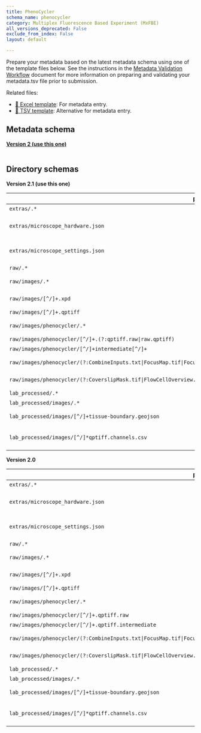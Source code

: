 ```yaml
---
title: PhenoCycler
schema_name: phenocycler
category: Multiplex Fluorescence Based Experiment (MxFBE)
all_versions_deprecated: False
exclude_from_index: False
layout: default

---
```

Prepare your metadata based on the latest metadata schema using one of the template files below. See the instructions in the [Metadata Validation Workflow](https://docs.google.com/document/d/1lfgiDGbyO4K4Hz1FMsJjmJd9RdwjShtJqFYNwKpbcZY) document for more information on preparing and validating your metadata.tsv file prior to submission.

Related files:


- [📝 Excel template](https://raw.githubusercontent.com/hubmapconsortium/dataset-metadata-spreadsheet/main/phenocycler/latest/phenocycler.xlsx): For metadata entry.
- [📝 TSV template](https://raw.githubusercontent.com/hubmapconsortium/dataset-metadata-spreadsheet/main/phenocycler/latest/phenocycler.tsv): Alternative for metadata entry.




## Metadata schema


<summary><a href="https://openview.metadatacenter.org/templates/https:%2F%2Frepo.metadatacenter.org%2Ftemplates%2F62af6829-743d-423e-a701-204710e56beb"><b>Version 2 (use this one)</b></a></summary>



<br>

## Directory schemas
<summary><b>Version 2.1 (use this one)</b></summary>

| pattern | required? | description |
| --- | --- | --- |
| <code>extras\/.*</code> | ✓ | Folder for general lab-specific files related to the dataset. [Exists in all assays] |
| <code>extras\/microscope_hardware\.json</code> | ✓ | **[QA/QC]** A file generated by the micro-meta app that contains a description of the hardware components of the microscope. Email HuBMAP Consortium Help Desk <help@hubmapconsortium.org> if help is required in generating this document. |
| <code>extras\/microscope_settings\.json</code> |  | **[QA/QC]** A file generated by the micro-meta app that contains a description of the settings that were used to acquire the image data. Email HuBMAP Consortium Help Desk <help@hubmapconsortium.org> if help is required in generating this document. |
| <code>raw\/.*</code> | ✓ | This is a directory containing raw data. |
| <code>raw\/images\/.*</code> | ✓ | Raw image files. Using this subdirectory allows for harmonization with other more complex assays, like Visium that includes both raw imaging and sequencing data. |
| <code>raw\/images\/[^\/]+\.xpd</code> | ✓ | Experimental set up of the Phenocycler-Fusion run. File includes cycle information, antibodies utilized, and the experimental design of the run |
| <code>raw\/images\/[^\/]+\.qptiff</code> | ✓ | Final image file produced by the Phenocycler-Fusion |
| <code>raw\/images\/phenocycler\/.*</code> | ✓ | These are the files from the temp directory generated by the PhenoCycler. The dataset should include all files from this directory except the "qptiff.intermediate" files. |
| <code>raw\/images\/phenocycler\/[^\/]+\.(?:qptiff\.raw&#124;raw\.qptiff)</code> | ✓ | Raw image files from the temp directory generated by the PhenoCycler. |
| <code>raw\/images\/phenocycler\/[^\/]+intermediate[^\/]+</code> |  | Intermediate image files from the temp directory generated by the PhenoCycler. These files are not required. |
| <code>raw\/images\/phenocycler\/(?:CombineInputs.txt&#124;FocusMap.tif&#124;FocusTable.txt&#124;Label.tif&#124;MarkerList.txt&#124;OverviewBF.tif&#124;SampleMask.tif)</code> | ✓ | Required file from the temp directory generated by the PhenoCycler. The optional files depend on which version of the PhenoCycler software was being used. |
| <code>raw\/images\/phenocycler\/(?:CoverslipMask.tif&#124;FlowCellOverview.tif&#124;OverviewFL.tif&#124;SampleValMask.tif)</code> |  | Required file from the temp directory generated by the PhenoCycler. The optional files depend on which version of the PhenoCycler software was being used. |
| <code>lab_processed\/.*</code> | ✓ | Experiment files that were processed by the lab generating the data. |
| <code>lab_processed\/images\/.*</code> | ✓ | This is a directory containing processed image files |
| <code>lab_processed\/images\/[^\/]+tissue-boundary\.geojson</code> |  | **[QA/QC]** If the boundaries of the tissue have been identified (e.g., by manual efforts), then the boundary geometry can be included as a GeoJSON file named “*.tissue-boundary.geojson”. |
| <code>lab_processed\/images\/[^\/]*qptiff\.channels\.csv</code> | ✓ | This file provides essential documentation pertaining to each channel of the accommpanying QPTIFF. The file should contain one row per QPTIFF channel. The required fields are detailed <https://docs.google.com/spreadsheets/d/1JikzRNyDErspgPSel4P9Y6gx6N_mrAGIMDcJZd8TucA/edit#gid=0> |

<summary><b>Version 2.0</b></summary>

| pattern | required? | description |
| --- | --- | --- |
| <code>extras\/.*</code> | ✓ | Folder for general lab-specific files related to the dataset. [Exists in all assays] |
| <code>extras\/microscope_hardware\.json</code> | ✓ | **[QA/QC]** A file generated by the micro-meta app that contains a description of the hardware components of the microscope. Email HuBMAP Consortium Help Desk <help@hubmapconsortium.org> if help is required in generating this document. |
| <code>extras\/microscope_settings\.json</code> |  | **[QA/QC]** A file generated by the micro-meta app that contains a description of the settings that were used to acquire the image data. Email HuBMAP Consortium Help Desk <help@hubmapconsortium.org> if help is required in generating this document. |
| <code>raw\/.*</code> | ✓ | This is a directory containing raw data. |
| <code>raw\/images\/.*</code> | ✓ | Raw image files. Using this subdirectory allows for harmonization with other more complex assays, like Visium that includes both raw imaging and sequencing data. |
| <code>raw\/images\/[^\/]+\.xpd</code> | ✓ | Experimental set up of the Phenocycler-Fusion run. File includes cycle information, antibodies utilized, and the experimental design of the run |
| <code>raw\/images\/[^\/]+\.qptiff</code> | ✓ | Final image file produced by the Phenocycler-Fusion |
| <code>raw\/images\/phenocycler\/.*</code> | ✓ | These are the files from the temp directory generated by the PhenoCycler. The dataset should include all files from this directory except the "qptiff.intermediate" files. |
| <code>raw\/images\/phenocycler\/[^\/]+\.qptiff\.raw</code> | ✓ | Raw image files from the temp directory generated by the PhenoCycler. |
| <code>raw\/images\/phenocycler\/[^\/]+\.qptiff\.intermediate</code> |  | Intermediate image files from the temp directory generated by the PhenoCycler. These files are not required. |
| <code>raw\/images\/phenocycler\/(?:CombineInputs.txt&#124;FocusMap.tif&#124;FocusTable.txt&#124;Label.tif&#124;MarkerList.txt&#124;OverviewBF.tif&#124;SampleMask.tif)</code> | ✓ | Required file from the temp directory generated by the PhenoCycler. The optional files depend on which version of the PhenoCycler software was being used. |
| <code>raw\/images\/phenocycler\/(?:CoverslipMask.tif&#124;FlowCellOverview.tif&#124;OverviewFL.tif&#124;SampleValMask.tif)</code> |  | Required file from the temp directory generated by the PhenoCycler. The optional files depend on which version of the PhenoCycler software was being used. |
| <code>lab_processed\/.*</code> | ✓ | Experiment files that were processed by the lab generating the data. |
| <code>lab_processed\/images\/.*</code> | ✓ | This is a directory containing processed image files |
| <code>lab_processed\/images\/[^\/]+tissue-boundary\.geojson</code> |  | **[QA/QC]** If the boundaries of the tissue have been identified (e.g., by manual efforts), then the boundary geometry can be included as a GeoJSON file named “*.tissue-boundary.geojson”. |
| <code>lab_processed\/images\/[^\/]*qptiff\.channels\.csv</code> | ✓ | This file provides essential documentation pertaining to each channel of the accommpanying QPTIFF. The file should contain one row per QPTIFF channel. The required fields are detailed <https://docs.google.com/spreadsheets/d/1JikzRNyDErspgPSel4P9Y6gx6N_mrAGIMDcJZd8TucA/edit#gid=0> |


